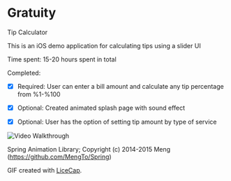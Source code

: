 # Gratuity 
Tip Calculator

This is an iOS demo application for calculating tips using a slider UI

Time spent: 15-20 hours spent in total

Completed:

  * [x] Required: User can enter a bill amount and calculate any tip percentage from %1-%100
 
  * [x] Optional: Created animated splash page with sound effect
 
  * [x] Optional: User has the option of setting tip amount by type of service  


![Video Walkthrough](https://cloud.githubusercontent.com/assets/9056938/8636841/41d2e5e4-282b-11e5-849f-eeaa7333b959.gif)

Spring Animation Library; Copyright (c) 2014-2015 Meng (https://github.com/MengTo/Spring)

GIF created with [LiceCap](http://www.cockos.com/licecap/).
